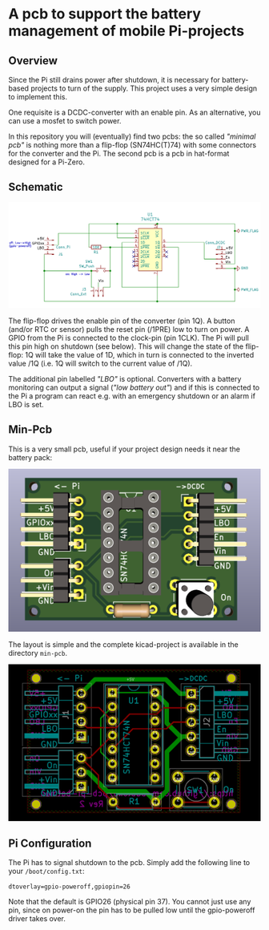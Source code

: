 A pcb to support the battery management of mobile Pi-projects
=============================================================

Overview
--------

Since the Pi still drains power after shutdown, it is necessary
for battery-based projects to turn of the supply. This project uses
a very simple design to implement this.

One requisite is a DCDC-converter with an enable pin. As an alternative,
you can use a mosfet to switch power.

In this repository you will (eventually) find two pcbs: the so called
_"minimal pcb"_ is nothing more than a flip-flop (SN74HC(T)74) with some
connectors for the converter and the Pi. The second pcb is a pcb in
hat-format designed for a Pi-Zero.


Schematic
---------

![](min-pcb-schematic.png)

The flip-flop drives the enable pin of the converter (pin 1Q). A button
(and/or RTC or sensor) pulls the reset pin (/1PRE) low to turn on power. A
GPIO from the Pi is connected to the clock-pin (pin 1CLK). The Pi will
pull this pin high on shutdown (see below). This will change the state
of the flip-flop: 1Q will take the value of 1D, which in turn is
connected to the inverted value /1Q (i.e. 1Q will switch to the current
value of /1Q).

The additional pin labelled _"LBO"_ is optional. Converters with a battery
monitoring can output a signal (_"low battery out"_) and if this is
connected to the Pi a program can react e.g. with an emergency
shutdown or an alarm if LBO is set.


Min-Pcb
-------

This is a very small pcb, useful if your project design needs it near
the battery pack:

![](min-pcb-3d.png)

The layout is simple and the complete kicad-project is available in the
directory `min-pcb`.

![](min-pcb-layout.png)


Pi Configuration
----------------

The Pi has to signal shutdown to the pcb. Simply add the following
line to your `/boot/config.txt`:

    dtoverlay=gpio-poweroff,gpiopin=26

Note that the default is GPIO26 (physical pin 37). You cannot
just use any pin, since on power-on the pin has to be pulled low
until the gpio-poweroff driver takes over.

